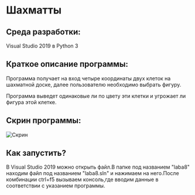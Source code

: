 # Шахматты
## Среда разработки:
Visual Studio 2019 в Python 3
## Краткое описание программы:
Программа получает на вход четыре координаты двух клеток на шахматной доске, далее пользователю необходимо выбрать фигуру.

Программа выведет одинаковые ли по цвету эти клетки и угрожает ли фигура этой клетке.
## Скрин программы:
![Скрин](https://user-images.githubusercontent.com/90559607/146719745-164c835e-bebf-4c24-b06a-19526c05d9cb.png)
## Как запустить?
В Visual Studio 2019 можно открыть файл.В папке под названием "laba8" находим файл под названием "laba8.sln" и нажимаем на него.После комбинации ctrl+f5 вызываем консоль,где вводим данные в соответствии с указанием программы.
